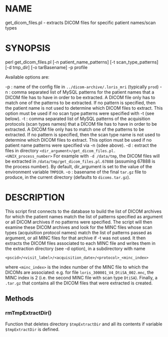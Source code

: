 # NAME

get\_dicom\_files.pl - extracts DICOM files for specific patient names/scan types

# SYNOPSIS

perl get\_dicom\_files.pl \[-n patient\_name\_patterns\] \[-t scan\_type\_patterns\] \[-d tmp\_dir\] \[-o tarBasename\] -p profile

Available options are:

\-p      : name of the config file in `../dicom-archive/.loris_mri` (typically `prod`)
\-n      : comma separated list of MySQL patterns for the patient names that a DICOM file
          has to have in order to be extracted. A DICOM file only has to match one of the 
          patterns to be extracted. If no pattern is specified, then the patient name is 
          not used to determine which DICOM files to extract. This option must be used if
          no scan type patterns were specified with -t (see below).
\-t      : comma separated list of MySQL patterns of the acquisition protocols (scan types
          names) that a DICOM file has to have in order to be extracted. A DICOM file only
          has to match one of the patterns to be extracted. If no pattern is specified, then
          the scan type name is not used to determine which DICOM files to extract. This option
          must be used if no patient name patterns were specified via -n (sdee above).
\-d      : extract the files in directory `<dir_argument>/get_dicom_files.pl.<UNIX_process_number>`
          For example with `-d /data/tmp`, the DICOM files will be extracted in 
          `/data/tmp/get_dicom_files.pl.67888` (assuming 67888 is the process number). 
          By default, dir\_argument is set to the value of the environment variable `TMPDIR`.
\-o      : basename of the final `tar.gz` file to produce, in the current directory (defaults to 
          `dicoms.tar.gz`).

# DESCRIPTION

This script first connects to the database to build the list of DICOM archives for which
the patient names match the list of patterns specified as argument or all DICOM archives if
no patterns were specified. The script will then examine these DICOM archives and look for the 
MINC files whose scan types (acquisition protocol names) match the list of patterns passed as 
argument, or all MINC files for that archive if -t was not used. It then extracts the DICOM files
associated to each MINC file and writes them in the extraction directory (see -d option), in a 
subdirectory with name

`<pscid>/<visit_label>/<acquisition_date>/<protocol>_<minc_index>`

where `<minc_index>` is the index number of the MINC file to which the DICOMs are associated: 
e.g. for file `loris_300001_V4_DtiSA_002.mnc`, the MINC index is 2 (i.e. the second MINC file with 
scan type `DtiSA`). Finally, a `.tar.gz` that contains all the DICOM files that were extracted is 
created.

## Methods

### rmTmpExtractDir()

Function that deletes directory `$tmpExtractDir` and all its contents if 
variable `$tmpExtractDir` is defined. 
